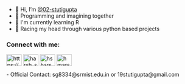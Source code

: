 - 👋 Hi, I’m [@02-stutigupta](https://github.com/02-stutigupta)
- 👀 Programming and imagining together 
- 🌱 I'm currently learning R 
- 💞️ Racing my head through various python based projects

<h3 align="left">Connect with me:</h3>
<p align="left">
  <a href="https://www.linkedin.com/in/stuti-gupta-190b00203/" target="_blank"></a><a><img align="center" src="https://raw.githubusercontent.com/rahuldkjain/github-profile-readme-generator/master/src/images/icons/Social/linked-in-alt.svg" alt="https://www.linkedin.com/in/harsh-shrivastava-5452951a7/" height="30" width="40"/></a>
<a href="https://www.codechef.com/users/code_020" target="_blank"><img align="center" src="https://cdn.codechef.com/sites/default/files/uploads/pictures/acae045f99b2a02840e23613172dc98c.png" alt="harsh_sri2307" height="30" width="40" /></a>
<a href="https://leetcode.com/19stutigupta/" target="blank"><img align="center" src="https://raw.githubusercontent.com/rahuldkjain/github-profile-readme-generator/master/src/images/icons/Social/leet-code.svg" alt="hsharshu" height="30" width="40" /></a>
<a href="https://github.com/02-stutigupta" target="blank"><img align="center" src="https://raw.githubusercontent.com/rahuldkjain/github-profile-readme-generator/master/src/images/icons/Social/github.svg" alt="hmarshmello" height="30" width="40" /></a>
</p>
- Official Contact: sg8334@srmist.edu.in  or  19stutigupta@gmail.com

<!---
02-stutigupta/02-stutigupta is a ✨ special ✨ repository because its `README.md` (this file) appears on your GitHub profile.
You can click the Preview link to take a look at your changes.
--->
